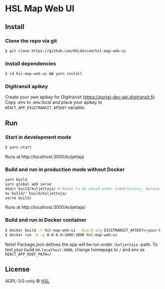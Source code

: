 HSL Map Web UI
====================

## Install

### Clone the repo via git

```bash
$ git clone https://github.com/HSLdevcom/hsl-map-web-ui
```

### Install dependencies

```bash
$ cd hsl-map-web-ui && yarn install
```

### Digitransit apikey

Create your own apikey for Digitransit (https://portal-dev-api.digitransit.fi)
Copy .env to .env.local and place your apikey to `REACT_APP_DIGITRANSIT_APIKEY` variable.

## Run

### Start in development mode

```bash
$ yarn start
```
Runs at http://localhost:3000/kuljettaja


### Build and run in production mode without Docker

```bash
yarn build
yarn global add serve
mkdir build/kuljettaja/ # Needs to be moved under subdirectory, because the app is served under /kuljettaja-path
mv build/* build/kuljettaja/
serve build/
```
Runs at http://localhost:3000/kuljettaja/

### Build and run in Docker container

```bash
$ docker build -t hsl-map-web-ui --build-arg DIGITRANSIT_APIKEY=<your-key> .
$ docker run -d -p 0.0.0.0:3000:3000 hsl-map-web-ui
```

Note! Package.json defines the app will be run under `/kuljettaja` -path. To test your build on `localhost:3000`, change homepage to `/` and env as `REACT_APP_ROOT_PATH=/`

## License
AGPL-3.0-only © [HSL](https://github.com/HSLdevcom)
